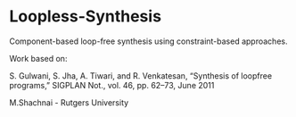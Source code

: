 # Loopless-Synthesis

Component-based loop-free synthesis using constraint-based approaches.  

Work based on:

S. Gulwani, S. Jha, A. Tiwari, and R. Venkatesan, “Synthesis of loopfree \
programs,” SIGPLAN Not., vol. 46, pp. 62–73, June 2011


M.Shachnai - Rutgers University

